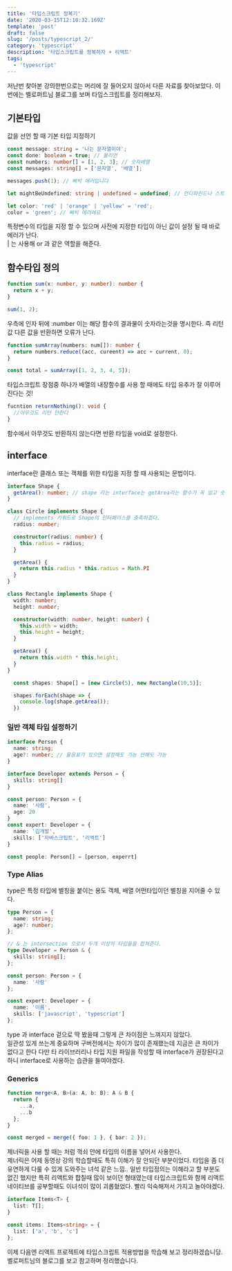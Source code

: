 ```yaml
---
title: '타입스크립트 정복기'
date: '2020-03-15T12:10:32.169Z'
template: 'post'
draft: false
slug: '/posts/typescript_2/'
category: 'typescript'
description: '타입스크립트를 정복하자 + 리액트'
tags:
  - 'typescript'
---
```


저난번 찾아본 강의한번으로는 머리에 잘 들어오지 않아서 다른 자료를 찾아보았다.
이번에는 벨로퍼트님 블로그를 보며 타입스크립트를 정리해보자.

## 기본타입

값을 선언 할 때 기본 타입 지정하기

```ts
const message: string = '나는 문자열이야';
const done: boolean = true; // 불리언
const numbers: number[] = [1, 2, 3]; // 숫자배열
const messages: string[] = ['문자열', '배열'];

messages.push(1); // 삐빅 에러입니다

let mightBeUndefined: string | undefined = undefined; // 언디파인드나 스트링

let color: 'red' | 'orange' | 'yellow' = 'red';
color = 'green'; // 삐빅 에러에요
```

특정변수의 타입을 지정 할 수 있으며 사전에 지정한 타입이 아닌 값이 설정 될 때 바로 에러가 난다.  
| 는 사용해 or 과 같은 역할을 해준다.

## 함수타입 정의

```ts
function sum(x: number, y: number): number {
  return x + y;
}

sum(1, 2);
```

우측에 인자 뒤에 :number 이는 해당 함수의 결과물이 숫자라는것을 명시한다. 즉 리턴값 다른 값을 반환하면 오류가 난다.

```ts
function sumArray(numbers: num[]): number {
  return numbers.reduce((acc, cureent) => acc + current, 0);
}

const total = sumArray([1, 2, 3, 4, 5]);
```

타입스크립트 장점중 하나가 배열의 내장함수를 사용 할 때에도 타입 유추가 잘 이루어진다는 것!

```ts
fucntion returnNothing(): void {
  //아무것도 리턴 안한다
}
```

함수에서 아무것도 반환하지 않는다면 반환 타입을 void로 설정한다.

## interface

interface란 클래스 또는 객체를 위한 타입을 지정 할 때 사용되는 문법이다.

```ts
interface Shape {
  getArea(): number; // shape 라는 interface는 getArea라는 함수가 꼭 있고 숫자를 반환한다.
}

class Circle implements Shape {
  // implements 키워드로 Shape의 인터페이스를 충족하겠다.
  radius: number;

  constructor(radius: number) {
    this.radius = radius;
  }

  getArea() {
    return this.radius * this.radius = Math.PI
  }
}

class Rectangle implements Shape {
  width: number;
  height: number;

  constructor(width: number, height: number) {
    this.width = width;
    this.height = height;
  }

  getArea() {
    return this.width * this.height;
  }
}

  const shapes: Shape[] = [new Circle(5), new Rectangle(10,5)];

  shapes.forEach(shape => {
    console.log(shape.getArea());
  })

```

### 일반 객체 타입 설정하기

```ts
interface Person {
  name: string;
  age?: number; // 물음표가 있으면 설정해도 가능 안해도 가능
}

interface Developer extends Person = {
  skills: string[]
}

const person: Person = {
  name: '사람',
  age: 20
}
const expert: Developer = {
  name: '김개발',
  skills: ['자바스크립트', '리액트']
}

const people: Person[] = [person, experrt]
```

### Type Alias

type은 특정 타입에 별칭을 붙이는 용도 객체, 배열 어떤타입이던 별칭을 지어줄 수 있다.

```ts
type Person = {
  name: string;
  age?: number;
};

// & 는 intersection 으로서 두개 이상의 타입들을 합쳐준다.
type Developer = Person & {
  skills: string[];
};

const person: Person = {
  name: '사람'
};

const expert: Developer = {
  name: '이름',
  skills: ['javascript', 'typescript']
};
```

type 과 interface 겉으로 딱 봤을때 그렇게 큰 차이점은 느껴지지 않았다.  
일관성 있게 쓰는게 중요하며 구버전에서는 차이가 많이 존재했는데 지금은 큰 차이가 없다고 한다 다만 타 라이브러리나 타입 지원 파일을 작성할 때 interface가 권장된다고 하니 interface로 사용하는 습관을 들여야겠다.

### Generics

```ts
function merge<A, B>(a: A, b: B): A & B {
  return {
    ...a,
    ...b
  };
}

const merged = merge({ foo: 1 }, { bar: 2 });
```

제너릭을 사용 할 때는 <T>처럼 꺽쇠 안에 타입의 이름을 넣어서 사용한다.  
제너릭은 어제 동영상 강의 학습할때도 특히 이해가 잘 안되던 부분이었다. 타입을 좀 더 유연하게 다룰 수 있게 도와주는 녀석 같은 느낌.. 일반 타입정의는 이해라고 할 부분도 없긴 했지만 특히 리액트와 합칠때 많이 보이던 형태였는데 타입스크립트와 함께 리액트네이티브를 공부할때도 이녀석이 많이 괴롭혔었다. 빨리 익숙해져서 가지고 놀아야겠다.

```ts
interface Items<T> {
  list: T[];
}

const items: Items<string> = {
  list: ['a', 'b', 'c']
};
```

이제 다음엔 리액트 프로젝트에 타입스크립트 적용방법을 학습해 보고 정리하겠습니당.  
벨로퍼트님의 블로그를 보고 참고하며 정리했습니다.
